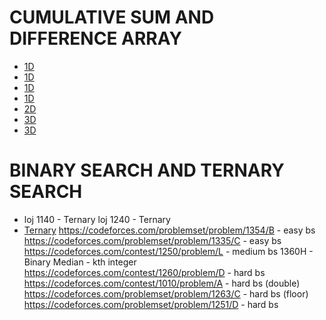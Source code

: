 # CUMULATIVE SUM AND DIFFERENCE ARRAY

* [1D](https://www.spoj.com/problems/CSUMQ/)
* [1D](https://codeforces.com/contest/816/problem/B)
* [1D](https://codeforces.com/contest/296/problem/C)
* [1D](https://codeforces.com/problemset/problem/961/B)
* [2D](https://onlinejudge.org/index.php?option=com_onlinejudge&Itemid=8&category=24&page=show_problem&problem=44)
* [3D](https://onlinejudge.org/index.php?option=com_onlinejudge&Itemid=8&page=show_problem&problem=1696)
* [3D](https://toph.co/p/party-lights)

# BINARY SEARCH AND TERNARY SEARCH

* loj 1140 - Ternary 
loj 1240 - Ternary 
* [Ternary](https://toph.co/p/life-is-dark-and-full-of-error)
https://codeforces.com/problemset/problem/1354/B - easy bs 
https://codeforces.com/problemset/problem/1335/C - easy bs
https://codeforces.com/contest/1250/problem/L - medium bs
1360H - Binary Median - kth integer 
https://codeforces.com/contest/1260/problem/D - hard bs
https://codeforces.com/contest/1010/problem/A - hard bs (double) 
https://codeforces.com/problemset/problem/1263/C - hard bs (floor) 
https://codeforces.com/problemset/problem/1251/D - hard bs

